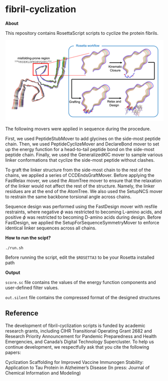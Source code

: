 # fibril-cyclization

**About**

This repository contains RosettaScript scripts to cyclize the protein fibrils.

![alt text](https://github.com/PlotkinLab/fibril-cyclization/blob/main/workflow.png?raw=true)

The following movers were applied in sequence during the procedure.

First, we used PeptideStubMover to add glycines on the side-most peptide chain. Then, we used PeptideCyclizeMover and DeclareBond mover to set up the energy function for a head-to-tail peptide bond on the side-most peptide chain. Finally, we used the GeneralizedKIC mover to sample various linker conformations that cyclize the side-most peptide without clashes.

To graft the linker structure from the side-most chain to the rest of the chains, we applied a series of CCDEndsGraftMover. Before applying the FastRelax mover, we used the AtomTree mover to ensure that the relaxation of the linker would not affect the rest of the structure. Namely, the linker residues are at the end of the AtomTree. We also used the SetupNCS mover to restrain the same backbone torsional angle across chains.

Sequence design was performed using the FastDesign mover with resfile restraints, where negative $\phi$ was restricted to becoming L-amino acids, and positive $\phi$ was restricted to becoming D-amino acids during design. Before FastDesign, we applied the SetupForSequenceSymmetryMover to enforce identical linker sequences across all chains.


**How to run the scipt?**

`./run.sh`

Before running the script, edit the `$ROSETTA3` to be your Rosetta installed path


**Output**

`score.sc` file contains the values of the energy function components and user-defined filter values.

`out.silent` file contains the compressed format of the designed structures

## Reference

The development of fibril-cyclization scripts is funded by academic research grants, including CIHR Transitional Operating Grant 2682 and Research Priority Announcement for Pandemic Preparedness and Health Emergencies, and Canada’s Digital Technology Supercluster. To help us continue development, we respectfully ask that you cite the following papers:

Cyclization Scaffolding for Improved Vaccine Immunogen Stability: Application to Tau Protein in Alzheimer’s Disease
(In press: Journal of Chemical Information and Modeling)
